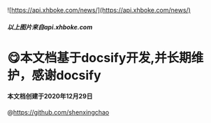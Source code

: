 ![https://api.xhboke.com/news/](https://api.xhboke.com/news/)
<h5>以上图片来自api.xhboke.com</h5>

# 😋本文档基于docsify开发,并长期维护，感谢docsify
#### 本文档创建于2020年12月29日
@https://github.com/shenxingchao

<!-- 生成目录  ctrl+shit+p  输入mpetoc 配置好depth 1-3 3级 ctrl+s 生成完 复制到slidebar 删除后，编辑目录  选中- [ ctrl+shit+L 全部编辑 光标移动最前面
    回车，删除第一个空格  然后在每个#前面加上/md/[filename] -->